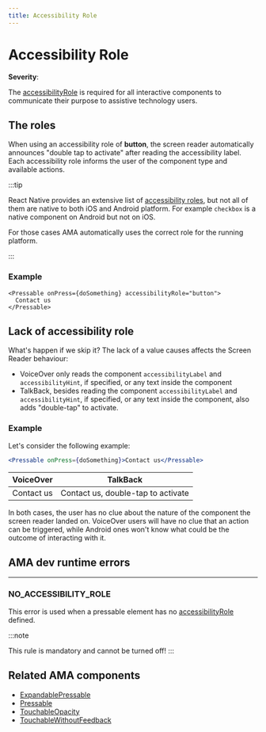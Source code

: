 ```yaml
---
title: Accessibility Role
---
```


# Accessibility Role

**Severity**: <Must />

The [accessibilityRole](https://reactnative.dev/docs/accessibility#accessibilityrole) is required for all interactive components to communicate their purpose to assistive technology users.

## The roles

When using an accessibility role of **button**, the screen reader automatically announces "double tap to activate" after reading the accessibility label.
Each accessibility role informs the user of the component type and available actions.

:::tip

React Native provides an extensive list of [accessibility roles](https://reactnative.dev/docs/accessibility#accessibilityrole), but not all of them are native to both iOS and Android platform.
For example `checkbox` is a native component on Android but not on iOS.

For those cases AMA automatically uses the correct role for the running platform.

:::

### Example

```tsx
<Pressable onPress={doSomething} accessibilityRole="button">
  Contact us
</Pressable>
```

## Lack of accessibility role

What's happen if we skip it? The lack of a value causes affects the Screen Reader behaviour:

- VoiceOver only reads the component `accessibilityLabel` and `accessibilityHint`, if specified, or any text inside the component
- TalkBack, besides reading the component `accessibilityLabel` and `accessibilityHint`, if specified, or any text inside the component, also adds "double-tap" to activate.

### Example

Let's consider the following example:

```jsx
<Pressable onPress={doSomething}>Contact us</Pressable>
```

| VoiceOver  | TalkBack                           |
| ---------- | ---------------------------------- |
| Contact us | Contact us, double-tap to activate |

In both cases, the user has no clue about the nature of the component the screen reader landed on.
VoiceOver users will have no clue that an action can be triggered, while Android ones won't know what could be the outcome of interacting with it.

## AMA dev runtime errors <DevOnly />

---

### NO_ACCESSIBILITY_ROLE

This error is used when a pressable element has no [accessibilityRole](https://reactnative.dev/docs/accessibility#accessibilityrole) defined.

:::note

This rule is mandatory and cannot be turned off!
:::

## Related AMA components

- [ExpandablePressable](../components/expandablepressable)
- [Pressable](../components/pressable)
- [TouchableOpacity](../components/touchableopacity)
- [TouchableWithoutFeedback](../components/TouchableWithoutFeedback)
